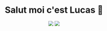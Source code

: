 <h1 align="center">Salut moi c'est Lucas 👋</h1>

<p align="center">
    <a href="mailto:lucas.nieder-fioletti@outlook.com"><img src="https://img.shields.io/badge/Outlook-%230177B5?style=flat&logoColor=white"/></a>
    <a href="https://www.linkedin.com/in/lucas-nieder-fioletti-20598a19"><img src="https://img.shields.io/badge/Linkedin-%230177B5?style=flat&logoColor=white"/
</p>

<!--
**MinouDu34/MinouDu34** is a ✨ _special_ ✨ repository because its `README.md` (this file) appears on your GitHub profile.

Here are some ideas to get you started:

- 🔭 I’m currently working on ...
- 🌱 I’m currently learning ...
- 👯 I’m looking to collaborate on ...
- 🤔 I’m looking for help with ...
- 💬 Ask me about ...
- 📫 How to reach me: ...
- 😄 Pronouns: ...
- ⚡ Fun fact: ...
-->
